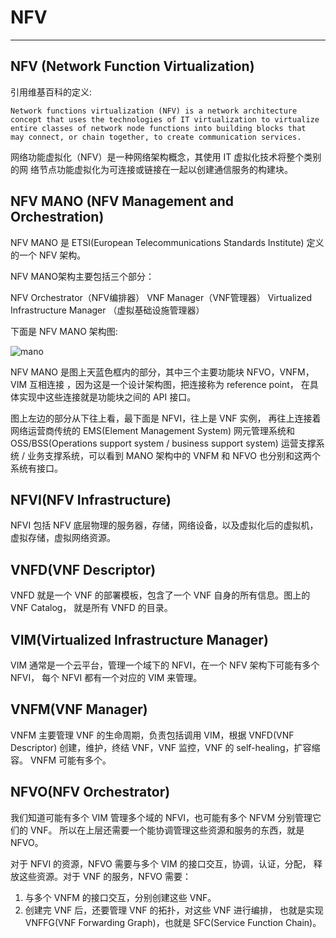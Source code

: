 # NFV

---

## NFV (Network Function Virtualization)

引用维基百科的定义:

    Network functions virtualization (NFV) is a network architecture 
    concept that uses the technologies of IT virtualization to virtualize 
    entire classes of network node functions into building blocks that 
    may connect, or chain together, to create communication services.

网络功能虚拟化（NFV）是一种网络架构概念，其使用 IT 虚拟化技术将整个类别的网
络节点功能虚拟化为可连接或链接在一起以创建通信服务的构建块。

## NFV MANO (NFV Management and Orchestration)

NFV MANO 是 ETSI(European Telecommunications Standards Institute) 定义的一个 
NFV 架构。

NFV MANO架构主要包括三个部分：

NFV Orchestrator（NFV编排器）
VNF Manager（VNF管理器）
Virtualized Infrastructure Manager （虚拟基础设施管理器）

下面是 NFV MANO 架构图:

 ![mano][1]

NFV MANO  是图上天蓝色框内的部分，其中三个主要功能块 NFVO，VNFM，VIM 互相连接
，因为这是一个设计架构图，把连接称为 reference point，
在具体实现中这些连接就是功能块之间的 API 接口。

图上左边的部分从下往上看，最下面是 NFVI，往上是 VNF 实例，
再往上连接着网络运营商传统的 EMS(Element Management System) 网元管理系统和 
OSS/BSS(Operations support system / business support system) 运营支撑系统 / 
业务支撑系统，可以看到 MANO 架构中的 VNFM 和 NFVO 也分别和这两个系统有接口。

## NFVI(NFV Infrastructure)

NFVI 包括 NFV 底层物理的服务器，存储，网络设备，以及虚拟化后的虚拟机，虚拟存储，虚拟网络资源。


## VNFD(VNF Descriptor)

VNFD 就是一个 VNF 的部署模板，包含了一个 VNF 自身的所有信息。图上的 VNF Catalog，
就是所有 VNFD 的目录。


## VIM(Virtualized Infrastructure Manager)

VIM 通常是一个云平台，管理一个域下的 NFVI，在一个 NFV 架构下可能有多个 NFVI，
每个 NFVI 都有一个对应的 VIM 来管理。


## VNFM(VNF Manager)

VNFM 主要管理 VNF 的生命周期，负责包括调用 VIM，根据 VNFD(VNF Descriptor) 
创建，维护，终结 VNF，VNF 监控，VNF 的 self-healing，扩容缩容。
VNFM 可能有多个。


## NFVO(NFV Orchestrator)

我们知道可能有多个 VIM 管理多个域的 NFVI，也可能有多个 NFVM 分别管理它们的 VNF。
所以在上层还需要一个能协调管理这些资源和服务的东西，就是 NFVO。

对于 NFVI 的资源，NFVO 需要与多个 VIM 的接口交互，协调，认证，分配，
释放这些资源。对于 VNF 的服务，NFVO 需要：

1. 与多个 VNFM 的接口交互，分别创建这些 VNF。
2. 创建完 VNF 后，还要管理 VNF 的拓扑，对这些 VNF 进行编排，
也就是实现 VNFFG(VNF Forwarding Graph)，也就是 SFC(Service Function Chain)。



[1]: ../../../images/sdn/mano.png
